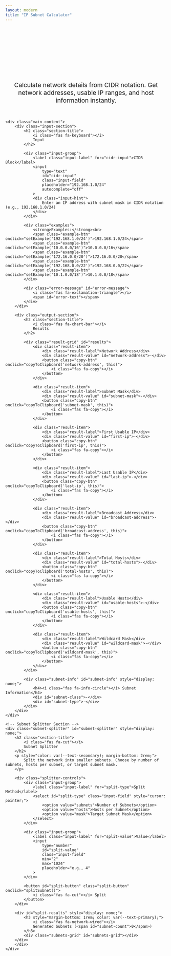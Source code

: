 ```yaml
---
layout: modern
title: "IP Subnet Calculator"
---
```


<div class="container">
    <div class="subnet-calculator-content">
        <div class="tool-header">
            <h1 class="tool-title">IP Subnet Calculator</h1>
            <p class="tool-subtitle">
                Calculate network details from CIDR notation. Get network addresses, 
                usable IP ranges, and host information instantly.
            </p>
        </div>

    <div class="main-content">
        <div class="input-section">
            <h2 class="section-title">
                <i class="fas fa-keyboard"></i>
                Input
            </h2>
            
            <div class="input-group">
                <label class="input-label" for="cidr-input">CIDR Block</label>
                <input 
                    type="text" 
                    id="cidr-input" 
                    class="input-field" 
                    placeholder="192.168.1.0/24"
                    autocomplete="off"
                >
                <div class="input-hint">
                    Enter an IP address with subnet mask in CIDR notation (e.g., 192.168.1.0/24)
                </div>
            </div>

            <div class="examples">
                <strong>Examples:</strong><br>
                <span class="example-btn" onclick="setExample('192.168.1.0/24')">192.168.1.0/24</span>
                <span class="example-btn" onclick="setExample('10.0.0.0/16')">10.0.0.0/16</span>
                <span class="example-btn" onclick="setExample('172.16.0.0/20')">172.16.0.0/20</span>
                <span class="example-btn" onclick="setExample('192.168.0.0/22')">192.168.0.0/22</span>
                <span class="example-btn" onclick="setExample('10.1.0.0/18')">10.1.0.0/18</span>
            </div>

            <div class="error-message" id="error-message">
                <i class="fas fa-exclamation-triangle"></i>
                <span id="error-text"></span>
            </div>
        </div>

        <div class="output-section">
            <h2 class="section-title">
                <i class="fas fa-chart-bar"></i>
                Results
            </h2>
            
            <div class="result-grid" id="results">
                <div class="result-item">
                    <div class="result-label">Network Address</div>
                    <div class="result-value" id="network-address">-</div>
                    <button class="copy-btn" onclick="copyToClipboard('network-address', this)">
                        <i class="fas fa-copy"></i>
                    </button>
                </div>

                <div class="result-item">
                    <div class="result-label">Subnet Mask</div>
                    <div class="result-value" id="subnet-mask">-</div>
                    <button class="copy-btn" onclick="copyToClipboard('subnet-mask', this)">
                        <i class="fas fa-copy"></i>
                    </button>
                </div>

                <div class="result-item">
                    <div class="result-label">First Usable IP</div>
                    <div class="result-value" id="first-ip">-</div>
                    <button class="copy-btn" onclick="copyToClipboard('first-ip', this)">
                        <i class="fas fa-copy"></i>
                    </button>
                </div>

                <div class="result-item">
                    <div class="result-label">Last Usable IP</div>
                    <div class="result-value" id="last-ip">-</div>
                    <button class="copy-btn" onclick="copyToClipboard('last-ip', this)">
                        <i class="fas fa-copy"></i>
                    </button>
                </div>

                <div class="result-item">
                    <div class="result-label">Broadcast Address</div>
                    <div class="result-value" id="broadcast-address">-</div>
                    <button class="copy-btn" onclick="copyToClipboard('broadcast-address', this)">
                        <i class="fas fa-copy"></i>
                    </button>
                </div>

                <div class="result-item">
                    <div class="result-label">Total Hosts</div>
                    <div class="result-value" id="total-hosts">-</div>
                    <button class="copy-btn" onclick="copyToClipboard('total-hosts', this)">
                        <i class="fas fa-copy"></i>
                    </button>
                </div>

                <div class="result-item">
                    <div class="result-label">Usable Hosts</div>
                    <div class="result-value" id="usable-hosts">-</div>
                    <button class="copy-btn" onclick="copyToClipboard('usable-hosts', this)">
                        <i class="fas fa-copy"></i>
                    </button>
                </div>

                <div class="result-item">
                    <div class="result-label">Wildcard Mask</div>
                    <div class="result-value" id="wildcard-mask">-</div>
                    <button class="copy-btn" onclick="copyToClipboard('wildcard-mask', this)">
                        <i class="fas fa-copy"></i>
                    </button>
                </div>
            </div>

            <div class="subnet-info" id="subnet-info" style="display: none;">
                <h4><i class="fas fa-info-circle"></i> Subnet Information</h4>
                <div id="subnet-class">-</div>
                <div id="subnet-type">-</div>
            </div>
        </div>
    </div>

    <!-- Subnet Splitter Section -->
    <div class="subnet-splitter" id="subnet-splitter" style="display: none;">
        <h2 class="section-title">
            <i class="fas fa-cut"></i>
            Subnet Splitter
        </h2>
        <p style="color: var(--text-secondary); margin-bottom: 2rem;">
            Split the network into smaller subnets. Choose by number of subnets, hosts per subnet, or target subnet mask.
        </p>
        
        <div class="splitter-controls">
            <div class="input-group">
                <label class="input-label" for="split-type">Split Method</label>
                <select id="split-type" class="input-field" style="cursor: pointer;">
                    <option value="subnets">Number of Subnets</option>
                    <option value="hosts">Hosts per Subnet</option>
                    <option value="mask">Target Subnet Mask</option>
                </select>
            </div>
            
            <div class="input-group">
                <label class="input-label" for="split-value">Value</label>
                <input 
                    type="number" 
                    id="split-value" 
                    class="input-field" 
                    min="2" 
                    max="1024"
                    placeholder="e.g., 4"
                >
            </div>
            
            <button id="split-button" class="split-button" onclick="splitSubnet()">
                <i class="fas fa-cut"></i> Split
            </button>
        </div>

        <div id="split-results" style="display: none;">
            <h3 style="margin-bottom: 1rem; color: var(--text-primary);">
                <i class="fas fa-network-wired"></i>
                Generated Subnets (<span id="subnet-count">0</span>)
            </h3>
            <div class="subnets-grid" id="subnets-grid"></div>
        </div>
        </div>
    </div>
</div>

<style>
    .subnet-calculator-content {
        max-width: 1200px;
        margin: 0 auto;
        padding: 3rem 0;
    }

    .tool-header {
        text-align: center;
        margin-bottom: 3rem;
    }

    .tool-title {
        font-size: 2.5rem;
        font-weight: 700;
        background: linear-gradient(135deg, var(--accent-blue), var(--accent-purple));
        -webkit-background-clip: text;
        -webkit-text-fill-color: transparent;
        background-clip: text;
        margin-bottom: 1rem;
    }

    .tool-subtitle {
        font-size: 1.2rem;
        color: var(--text-secondary);
        max-width: 600px;
        margin: 0 auto;
    }

    .main-content {
        display: grid;
        grid-template-columns: 1fr 1fr;
        gap: 3rem;
        align-items: start;
    }

    .subnet-splitter {
        grid-column: 1 / -1;
        background: var(--card-bg);
        border: 1px solid var(--border-color);
        border-radius: 16px;
        padding: 2rem;
        backdrop-filter: blur(20px);
        margin-top: 2rem;
    }

    .splitter-controls {
        display: grid;
        grid-template-columns: 1fr 1fr auto;
        gap: 1rem;
        align-items: end;
        margin-bottom: 2rem;
    }

    .split-button {
        padding: 1rem 1.5rem;
        background: linear-gradient(135deg, var(--accent-blue), var(--accent-purple));
        border: none;
        border-radius: 8px;
        color: white;
        font-weight: 600;
        cursor: pointer;
        transition: all 0.3s ease;
        font-size: 1rem;
    }

    .split-button:hover {
        transform: translateY(-2px);
        box-shadow: 0 8px 25px rgba(0, 217, 255, 0.3);
    }

    .split-button:disabled {
        opacity: 0.5;
        cursor: not-allowed;
        transform: none;
        box-shadow: none;
    }

    .subnets-grid {
        display: grid;
        grid-template-columns: repeat(auto-fit, minmax(300px, 1fr));
        gap: 1rem;
        max-height: 400px;
        overflow-y: auto;
    }

    .subnet-card {
        background: rgba(0, 217, 255, 0.05);
        border: 1px solid rgba(0, 217, 255, 0.2);
        border-radius: 8px;
        padding: 1rem;
    }

    .subnet-card h4 {
        margin: 0 0 0.5rem 0;
        color: var(--accent-blue);
        font-size: 0.9rem;
    }

    .subnet-detail {
        display: flex;
        justify-content: space-between;
        align-items: center;
        margin: 0.3rem 0;
        font-size: 0.85rem;
        font-family: 'JetBrains Mono', monospace;
    }

    .subnet-detail .label {
        color: var(--text-secondary);
    }

    .subnet-detail .value {
        color: var(--text-primary);
    }

    .subnet-detail .copy-mini {
        opacity: 0;
        transition: opacity 0.3s ease;
        cursor: pointer;
        padding: 0.2rem;
        color: var(--accent-blue);
    }

    .subnet-detail:hover .copy-mini {
        opacity: 1;
    }

    .input-section, .output-section {
        background: var(--card-bg);
        border: 1px solid var(--border-color);
        border-radius: 16px;
        padding: 2rem;
        backdrop-filter: blur(20px);
    }

    .section-title {
        font-size: 1.3rem;
        font-weight: 600;
        margin-bottom: 1.5rem;
        display: flex;
        align-items: center;
    }

    .section-title i {
        margin-right: 0.5rem;
        color: var(--accent-blue);
    }

    .input-group {
        margin-bottom: 2rem;
    }

    .input-label {
        display: block;
        font-weight: 500;
        margin-bottom: 0.5rem;
        color: var(--text-primary);
    }

    .input-field {
        width: 100%;
        padding: 1rem;
        background: rgba(255, 255, 255, 0.05);
        border: 1px solid rgba(255, 255, 255, 0.1);
        border-radius: 8px;
        color: var(--text-primary);
        font-family: 'JetBrains Mono', monospace;
        font-size: 1rem;
        transition: all 0.3s ease;
    }

    .input-field:focus {
        outline: none;
        border-color: var(--accent-blue);
        box-shadow: 0 0 0 3px rgba(0, 217, 255, 0.3);
    }

    .input-field.error {
        border-color: var(--accent-red);
        box-shadow: 0 0 0 3px rgba(239, 68, 68, 0.3);
    }

    .input-hint {
        margin-top: 0.5rem;
        font-size: 0.9rem;
        color: var(--text-secondary);
    }

    .examples {
        margin-top: 1rem;
    }

    .example-btn {
        display: inline-block;
        padding: 0.4rem 0.8rem;
        margin: 0.2rem 0.3rem 0.2rem 0;
        background: rgba(0, 217, 255, 0.1);
        border: 1px solid rgba(0, 217, 255, 0.2);
        border-radius: 6px;
        color: var(--accent-blue);
        text-decoration: none;
        font-size: 0.85rem;
        font-family: 'JetBrains Mono', monospace;
        cursor: pointer;
        transition: all 0.3s ease;
    }

    .example-btn:hover {
        background: rgba(0, 217, 255, 0.2);
        border-color: rgba(0, 217, 255, 0.4);
    }

    .result-grid {
        display: grid;
        gap: 1rem;
    }

    .result-item {
        background: rgba(255, 255, 255, 0.05);
        border: 1px solid rgba(255, 255, 255, 0.1);
        border-radius: 8px;
        padding: 1rem;
        position: relative;
    }

    .result-label {
        font-size: 0.9rem;
        color: var(--text-secondary);
        margin-bottom: 0.5rem;
        text-transform: uppercase;
        letter-spacing: 0.5px;
    }

    .result-value {
        font-family: 'JetBrains Mono', monospace;
        font-size: 1.1rem;
        font-weight: 500;
        color: var(--text-primary);
    }

    .copy-btn {
        position: absolute;
        top: 0.5rem;
        right: 0.5rem;
        background: rgba(0, 217, 255, 0.1);
        border: 1px solid rgba(0, 217, 255, 0.2);
        border-radius: 6px;
        color: var(--accent-blue);
        padding: 0.4rem;
        cursor: pointer;
        transition: all 0.3s ease;
        font-size: 0.8rem;
    }

    .copy-btn:hover {
        background: rgba(0, 217, 255, 0.2);
        border-color: var(--accent-blue);
    }

    .copy-btn.copied {
        background: rgba(16, 185, 129, 0.2);
        border-color: var(--accent-green);
        color: var(--accent-green);
    }

    .error-message {
        background: rgba(239, 68, 68, 0.1);
        border: 1px solid rgba(239, 68, 68, 0.2);
        border-radius: 8px;
        padding: 1rem;
        color: var(--accent-red);
        margin-top: 1rem;
        display: none;
    }

    .subnet-info {
        margin-top: 2rem;
        padding: 1.5rem;
        background: rgba(0, 217, 255, 0.05);
        border: 1px solid rgba(0, 217, 255, 0.1);
        border-radius: 8px;
    }

    .subnet-info h4 {
        color: var(--accent-blue);
        margin-bottom: 1rem;
    }

    @media (max-width: 768px) {
        .main-content {
            grid-template-columns: 1fr;
            gap: 2rem;
        }
        
        .subnet-calculator-content {
            padding: 2rem 0;
        }
        
        .tool-title {
            font-size: 2rem;
        }
        
        .splitter-controls {
            grid-template-columns: 1fr;
            gap: 1rem;
        }
        
        .subnets-grid {
            grid-template-columns: 1fr;
        }
    }
</style>

<script>
    class SubnetCalculator {
        constructor() {
            this.currentNetwork = null;
            this.initializeEventListeners();
        }

        initializeEventListeners() {
            const input = document.getElementById('cidr-input');
            input.addEventListener('input', (e) => this.calculateSubnet(e.target.value));
            input.addEventListener('keypress', (e) => {
                if (e.key === 'Enter') {
                    this.calculateSubnet(e.target.value);
                }
            });

            // Subnet splitter event listeners
            const splitType = document.getElementById('split-type');
            const splitValue = document.getElementById('split-value');
            
            splitType.addEventListener('change', () => this.updateSplitConstraints());
            splitValue.addEventListener('input', () => this.validateSplitInput());
            splitValue.addEventListener('keypress', (e) => {
                if (e.key === 'Enter') {
                    this.splitSubnet();
                }
            });
        }

        updateSplitConstraints() {
            const splitType = document.getElementById('split-type').value;
            const splitValue = document.getElementById('split-value');
            const label = document.querySelector('label[for="split-value"]');
            
            if (splitType === 'subnets') {
                splitValue.type = 'number';
                splitValue.min = 2;
                splitValue.max = 1024;
                splitValue.placeholder = 'e.g., 4';
                label.textContent = 'Number of Subnets';
            } else if (splitType === 'hosts') {
                splitValue.type = 'number';
                splitValue.min = 2;
                splitValue.max = 65534;
                splitValue.placeholder = 'e.g., 50';
                label.textContent = 'Hosts per Subnet';
            } else if (splitType === 'mask') {
                splitValue.type = 'number';
                splitValue.min = this.currentNetwork ? this.currentNetwork.mask + 1 : 1;
                splitValue.max = 30;
                splitValue.placeholder = 'e.g., 26';
                label.textContent = 'Target Mask (CIDR)';
            }
            
            this.validateSplitInput();
        }

        validateSplitInput() {
            const splitButton = document.getElementById('split-button');
            const splitValue = document.getElementById('split-value');
            const splitType = document.getElementById('split-type').value;
            const value = parseInt(splitValue.value);
            
            let isValid = this.currentNetwork && !isNaN(value);
            
            if (isValid && splitType === 'mask') {
                // For mask splitting, ensure the target mask is larger than current
                isValid = value > this.currentNetwork.mask && value <= 30;
            } else if (isValid) {
                // For other types, use min/max validation
                isValid = value >= parseInt(splitValue.min) && value <= parseInt(splitValue.max);
            }
                          
            splitButton.disabled = !isValid;
        }

        ipToInt(ip) {
            return ip.split('.').reduce((int, octet) => (int << 8) + parseInt(octet, 10), 0) >>> 0;
        }

        intToIp(int) {
            return [(int >>> 24) & 255, (int >>> 16) & 255, (int >>> 8) & 255, int & 255].join('.');
        }

        validateCIDR(cidr) {
            const regex = /^(\d{1,3}\.){3}\d{1,3}\/\d{1,2}$/;
            if (!regex.test(cidr)) {
                throw new Error('Invalid CIDR format. Use format: x.x.x.x/y');
            }

            const [ip, mask] = cidr.split('/');
            const maskNum = parseInt(mask, 10);

            if (maskNum < 0 || maskNum > 32) {
                throw new Error('Subnet mask must be between 0 and 32');
            }

            const octets = ip.split('.').map(octet => parseInt(octet, 10));
            for (const octet of octets) {
                if (octet < 0 || octet > 255) {
                    throw new Error('IP address octets must be between 0 and 255');
                }
            }

            return { ip, mask: maskNum };
        }

        getSubnetClass(ip) {
            const firstOctet = parseInt(ip.split('.')[0], 10);
            if (firstOctet >= 1 && firstOctet <= 126) return 'Class A';
            if (firstOctet >= 128 && firstOctet <= 191) return 'Class B';
            if (firstOctet >= 192 && firstOctet <= 223) return 'Class C';
            if (firstOctet >= 224 && firstOctet <= 239) return 'Class D (Multicast)';
            if (firstOctet >= 240 && firstOctet <= 255) return 'Class E (Reserved)';
            return 'Unknown';
        }

        getSubnetType(ip) {
            const firstOctet = parseInt(ip.split('.')[0], 10);
            const secondOctet = parseInt(ip.split('.')[1], 10);
            
            if (firstOctet === 10) return 'Private (RFC 1918)';
            if (firstOctet === 172 && secondOctet >= 16 && secondOctet <= 31) return 'Private (RFC 1918)';
            if (firstOctet === 192 && secondOctet === 168) return 'Private (RFC 1918)';
            if (firstOctet === 127) return 'Loopback (RFC 1122)';
            if (firstOctet === 169 && secondOctet === 254) return 'Link-Local (RFC 3927)';
            return 'Public';
        }

        calculateSubnet(cidr) {
            this.clearError();

            if (!cidr || cidr.trim() === '') {
                this.clearResults();
                this.currentNetwork = null;
                this.hideSplitter();
                return;
            }

            try {
                const { ip, mask } = this.validateCIDR(cidr.trim());
                
                const ipInt = this.ipToInt(ip);
                const subnetMask = (0xFFFFFFFF << (32 - mask)) >>> 0;
                const wildcardMask = ~subnetMask >>> 0;
                
                const networkInt = (ipInt & subnetMask) >>> 0;
                const broadcastInt = (networkInt | wildcardMask) >>> 0;
                
                const networkAddress = this.intToIp(networkInt);
                const broadcastAddress = this.intToIp(broadcastInt);
                const subnetMaskStr = this.intToIp(subnetMask);
                const wildcardMaskStr = this.intToIp(wildcardMask);
                
                const totalHosts = Math.pow(2, 32 - mask);
                const usableHosts = Math.max(0, totalHosts - 2);
                
                const firstUsableInt = networkInt + 1;
                const lastUsableInt = broadcastInt - 1;
                
                const firstUsableIP = usableHosts > 0 ? this.intToIp(firstUsableInt) : 'N/A';
                const lastUsableIP = usableHosts > 0 ? this.intToIp(lastUsableInt) : 'N/A';

                // Store current network for splitting
                this.currentNetwork = {
                    ip: networkAddress,
                    mask: mask,
                    networkInt: networkInt,
                    broadcastInt: broadcastInt,
                    availableBits: 32 - mask
                };

                this.displayResults({
                    networkAddress,
                    subnetMask: subnetMaskStr,
                    firstUsableIP,
                    lastUsableIP,
                    broadcastAddress,
                    totalHosts: totalHosts.toLocaleString(),
                    usableHosts: usableHosts.toLocaleString(),
                    wildcardMask: wildcardMaskStr,
                    subnetClass: this.getSubnetClass(ip),
                    subnetType: this.getSubnetType(ip)
                });

                // Show splitter if network can be split
                if (mask < 30) {
                    this.showSplitter();
                    this.updateSplitConstraints(); // Update constraints when network changes
                } else {
                    this.hideSplitter();
                }

            } catch (error) {
                this.showError(error.message);
                this.clearResults();
                this.currentNetwork = null;
                this.hideSplitter();
            }
        }

        displayResults(results) {
            document.getElementById('network-address').textContent = results.networkAddress;
            document.getElementById('subnet-mask').textContent = results.subnetMask;
            document.getElementById('first-ip').textContent = results.firstUsableIP;
            document.getElementById('last-ip').textContent = results.lastUsableIP;
            document.getElementById('broadcast-address').textContent = results.broadcastAddress;
            document.getElementById('total-hosts').textContent = results.totalHosts;
            document.getElementById('usable-hosts').textContent = results.usableHosts;
            document.getElementById('wildcard-mask').textContent = results.wildcardMask;

            document.getElementById('subnet-class').textContent = `Network Class: ${results.subnetClass}`;
            document.getElementById('subnet-type').textContent = `Address Type: ${results.subnetType}`;
            document.getElementById('subnet-info').style.display = 'block';

            // Remove error styling
            document.getElementById('cidr-input').classList.remove('error');
        }

        clearResults() {
            const resultElements = [
                'network-address', 'subnet-mask', 'first-ip', 'last-ip',
                'broadcast-address', 'total-hosts', 'usable-hosts', 'wildcard-mask'
            ];
            
            resultElements.forEach(id => {
                document.getElementById(id).textContent = '-';
            });

            document.getElementById('subnet-info').style.display = 'none';
        }

        showError(message) {
            const errorDiv = document.getElementById('error-message');
            const errorText = document.getElementById('error-text');
            
            errorText.textContent = message;
            errorDiv.style.display = 'block';
            document.getElementById('cidr-input').classList.add('error');
        }

        clearError() {
            document.getElementById('error-message').style.display = 'none';
            document.getElementById('cidr-input').classList.remove('error');
        }

        showSplitter() {
            document.getElementById('subnet-splitter').style.display = 'block';
            this.validateSplitInput();
        }

        hideSplitter() {
            document.getElementById('subnet-splitter').style.display = 'none';
            document.getElementById('split-results').style.display = 'none';
        }

        splitSubnet() {
            if (!this.currentNetwork) return;

            const splitType = document.getElementById('split-type').value;
            const splitValue = parseInt(document.getElementById('split-value').value);

            if (isNaN(splitValue) || splitValue < 2) {
                this.showError('Please enter a valid number (minimum 2)');
                return;
            }

            try {
                let subnets;
                if (splitType === 'subnets') {
                    subnets = this.splitBySubnetCount(splitValue);
                } else if (splitType === 'hosts') {
                    subnets = this.splitByHostCount(splitValue);
                } else if (splitType === 'mask') {
                    subnets = this.splitByTargetMask(splitValue);
                }

                this.displaySplitResults(subnets);
            } catch (error) {
                this.showError(error.message);
            }
        }

        splitBySubnetCount(subnetCount) {
            const bitsNeeded = Math.ceil(Math.log2(subnetCount));
            const newMask = this.currentNetwork.mask + bitsNeeded;

            if (newMask > 30) {
                throw new Error('Cannot create that many subnets. Maximum mask length exceeded.');
            }

            const subnetSize = Math.pow(2, 32 - newMask);
            const subnets = [];

            for (let i = 0; i < subnetCount; i++) {
                const subnetStart = this.currentNetwork.networkInt + (i * subnetSize);
                const subnetEnd = subnetStart + subnetSize - 1;
                
                if (subnetStart > this.currentNetwork.broadcastInt) break;

                subnets.push(this.createSubnetInfo(subnetStart, newMask, i + 1));
            }

            return subnets;
        }

        splitByHostCount(hostCount) {
            const totalHostsNeeded = hostCount + 2; // +2 for network and broadcast
            const bitsNeeded = Math.ceil(Math.log2(totalHostsNeeded));
            const newMask = 32 - bitsNeeded;

            if (newMask <= this.currentNetwork.mask) {
                throw new Error('Not enough address space for the requested host count.');
            }

            if (newMask > 30) {
                throw new Error('Host count too small. Minimum is 2 hosts per subnet.');
            }

            const subnetSize = Math.pow(2, 32 - newMask);
            const maxSubnets = Math.floor((this.currentNetwork.broadcastInt - this.currentNetwork.networkInt + 1) / subnetSize);
            const subnets = [];

            for (let i = 0; i < maxSubnets; i++) {
                const subnetStart = this.currentNetwork.networkInt + (i * subnetSize);
                
                if (subnetStart > this.currentNetwork.broadcastInt) break;

                subnets.push(this.createSubnetInfo(subnetStart, newMask, i + 1));
            }

            return subnets;
        }

        splitByTargetMask(targetMask) {
            if (targetMask <= this.currentNetwork.mask) {
                throw new Error(`Target mask /${targetMask} must be larger than current mask /${this.currentNetwork.mask}`);
            }

            if (targetMask > 30) {
                throw new Error('Target mask cannot exceed /30 (maximum useful subnet size)');
            }

            const subnetSize = Math.pow(2, 32 - targetMask);
            const maxSubnets = Math.floor((this.currentNetwork.broadcastInt - this.currentNetwork.networkInt + 1) / subnetSize);
            const subnets = [];

            for (let i = 0; i < maxSubnets; i++) {
                const subnetStart = this.currentNetwork.networkInt + (i * subnetSize);
                
                if (subnetStart > this.currentNetwork.broadcastInt) break;

                subnets.push(this.createSubnetInfo(subnetStart, targetMask, i + 1));
            }

            return subnets;
        }

        createSubnetInfo(networkInt, mask, index) {
            const subnetSize = Math.pow(2, 32 - mask);
            const broadcastInt = networkInt + subnetSize - 1;
            const firstUsableInt = networkInt + 1;
            const lastUsableInt = broadcastInt - 1;
            const usableHosts = Math.max(0, subnetSize - 2);

            return {
                index,
                network: this.intToIp(networkInt),
                mask,
                cidr: `${this.intToIp(networkInt)}/${mask}`,
                broadcast: this.intToIp(broadcastInt),
                firstUsable: usableHosts > 0 ? this.intToIp(firstUsableInt) : 'N/A',
                lastUsable: usableHosts > 0 ? this.intToIp(lastUsableInt) : 'N/A',
                usableHosts: usableHosts.toLocaleString()
            };
        }

        displaySplitResults(subnets) {
            const resultsDiv = document.getElementById('split-results');
            const subnetsGrid = document.getElementById('subnets-grid');
            const subnetCount = document.getElementById('subnet-count');

            subnetCount.textContent = subnets.length;
            subnetsGrid.innerHTML = '';

            subnets.forEach(subnet => {
                const card = this.createSubnetCard(subnet);
                subnetsGrid.appendChild(card);
            });

            resultsDiv.style.display = 'block';
        }

        createSubnetCard(subnet) {
            const card = document.createElement('div');
            card.className = 'subnet-card';
            
            card.innerHTML = `
                <h4>Subnet ${subnet.index}</h4>
                <div class="subnet-detail">
                    <span class="label">Network:</span>
                    <span class="value">${subnet.cidr}</span>
                    <i class="fas fa-copy copy-mini" onclick="copyText('${subnet.cidr}', this)"></i>
                </div>
                <div class="subnet-detail">
                    <span class="label">First IP:</span>
                    <span class="value">${subnet.firstUsable}</span>
                    <i class="fas fa-copy copy-mini" onclick="copyText('${subnet.firstUsable}', this)"></i>
                </div>
                <div class="subnet-detail">
                    <span class="label">Last IP:</span>
                    <span class="value">${subnet.lastUsable}</span>
                    <i class="fas fa-copy copy-mini" onclick="copyText('${subnet.lastUsable}', this)"></i>
                </div>
                <div class="subnet-detail">
                    <span class="label">Broadcast:</span>
                    <span class="value">${subnet.broadcast}</span>
                    <i class="fas fa-copy copy-mini" onclick="copyText('${subnet.broadcast}', this)"></i>
                </div>
                <div class="subnet-detail">
                    <span class="label">Hosts:</span>
                    <span class="value">${subnet.usableHosts}</span>
                    <i class="fas fa-copy copy-mini" onclick="copyText('${subnet.usableHosts}', this)"></i>
                </div>
            `;

            return card;
        }
    }

    // Global functions
    function setExample(cidr) {
        document.getElementById('cidr-input').value = cidr;
        calculator.calculateSubnet(cidr);
    }

    function splitSubnet() {
        calculator.splitSubnet();
    }

    function copyText(text, button) {
        if (text === '-' || text === 'N/A') return;

        navigator.clipboard.writeText(text).then(() => {
            const originalClass = button.className;
            
            button.className = 'fas fa-check copy-mini';
            button.style.color = 'var(--accent-green)';
            
            setTimeout(() => {
                button.className = originalClass;
                button.style.color = '';
            }, 1500);
        }).catch(err => {
            console.error('Failed to copy: ', err);
        });
    }

    function copyToClipboard(elementId, button) {
        const element = document.getElementById(elementId);
        const text = element.textContent;
        
        if (text === '-' || text === 'N/A') return;

        navigator.clipboard.writeText(text).then(() => {
            const icon = button.querySelector('i');
            const originalClass = icon.className;
            
            button.classList.add('copied');
            icon.className = 'fas fa-check';
            
            setTimeout(() => {
                button.classList.remove('copied');
                icon.className = originalClass;
            }, 2000);
        }).catch(err => {
            console.error('Failed to copy: ', err);
        });
    }

    // Initialize calculator when page loads
    let calculator;
    
    document.addEventListener('DOMContentLoaded', () => {
        calculator = new SubnetCalculator();
        // Initialize with default value
        calculator.calculateSubnet('192.168.1.0/24');
    });
</script>
